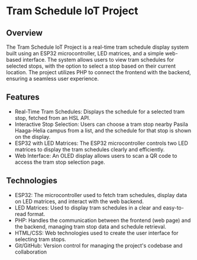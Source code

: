 # Tram Schedule IoT Project

## Overview
The Tram Schedule IoT Project is a real-time tram schedule display system built using an ESP32 microcontroller, LED matrices, and a simple web-based interface. 
The system allows users to view tram schedules for selected stops, with the option to select a stop based on their current location. The project utilizes PHP to connect the frontend with the backend, ensuring a seamless user experience.

## Features 

- Real-Time Tram Schedules: Displays the schedule for a selected tram stop, fetched from an HSL API.
- Interactive Stop Selection: Users can choose a tram stop nearby Pasila Haaga-Helia campus from a list, and the schedule for that stop is shown on the display.
- ESP32 with LED Matrices: The ESP32 microcontroller controls two LED matrices to display the tram schedules clearly and efficiently.
- Web Interface: An OLED display allows users to scan a QR code to access the tram stop selection page.


## Technologies
- ESP32: The microcontroller used to fetch tram schedules, display data on LED matrices, and interact with the web backend.
- LED Matrices: Used to display tram schedules in a clear and easy-to-read format.
- PHP: Handles the communication between the frontend (web page) and the backend, managing tram stop data and schedule retrieval.
- HTML/CSS: Web technologies used to create the user interface for selecting tram stops.
- Git/GitHub: Version control for managing the project's codebase and collaboration

